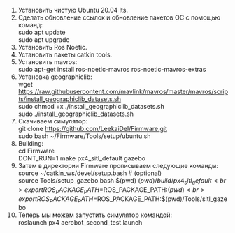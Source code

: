 1. Установить чистую Ubuntu 20.04 lts.
2. Сделать обновление ссылок и обновление пакетов ОС с помощью команд:
  <br>sudo apt update
  <br>sudo apt upgrade
2. Установить Ros Noetic.
3. Установить пакеты catkin tools.
4. Установить mavros:
  <br>sudo apt-get install ros-noetic-mavros ros-noetic-mavros-extras
5. Установка geographiclib:
  <br>wget https://raw.githubusercontent.com/mavlink/mavros/master/mavros/scripts/install_geographiclib_datasets.sh
  <br>sudo chmod +x ./install_geographiclib_datasets.sh
  <br>sudo ./install_geographiclib_datasets.sh
6. Скачиваем симулятор:
  <br>git clone https://github.com/LeekaiDel/Firmware.git
  <br>sudo bash ~/Firmware/Tools/setup/ubuntu.sh
7. Building: 
  <br>cd Firmware
  <br>DONT_RUN=1 make px4_sitl_default gazebo
8. Затем в директории Firmware прописываем следующие команды:
  <br>source ~/catkin_ws/devel/setup.bash # (optional)
  <br>source Tools/setup_gazebo.bash $(pwd) $(pwd)/build/px4_sitl_default
  <br>export ROS_PACKAGE_PATH=$ROS_PACKAGE_PATH:$(pwd)
  <br>export ROS_PACKAGE_PATH=$ROS_PACKAGE_PATH:$(pwd)/Tools/sitl_gazebo
9. Теперь мы можем запустить симулятор командой:
  <br>roslaunch px4 aerobot_second_test.launch
